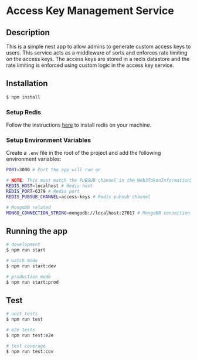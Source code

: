 # Access Key Management Service

## Description

This is a simple nest app to allow admins to generate custom access keys to users. This service acts as a middleware of sorts and enforces rate limiting on the access keys. The access keys are stored in a redis datastore and the rate limiting is enforced using custom logic in the access key service.

## Installation

```bash
$ npm install
```

### Setup Redis

Follow the instructions [here](https://redis.io/docs/latest/operate/oss_and_stack/install/install-redis/install-redis-on-windows/) to install redis on your machine.

### Setup Environment Variables

Create a `.env` file in the root of the project and add the following environment variables:

```bash
PORT=3000 # Port the app will run on

# NOTE: This must match the PUBSUB channel in the Web3TokenInformationService as well
REDIS_HOST=localhost # Redis host
REDIS_PORT=6379 # Redis port
REDIS_PUBSUB_CHANNEL=access-keys # Redis pubsub channel

# MongoDB related
MONGO_CONNECTION_STRING=mongodb://localhost:27017 # MongoDB connection string

```

## Running the app

```bash
# development
$ npm run start

# watch mode
$ npm run start:dev

# production mode
$ npm run start:prod
```

## Test

```bash
# unit tests
$ npm run test

# e2e tests
$ npm run test:e2e

# test coverage
$ npm run test:cov
```
